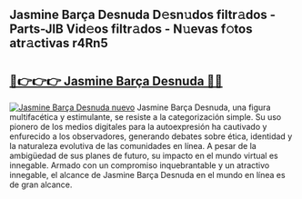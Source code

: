 ## Jasmine Barça Desnuda D𝚎sn𝚞dos filtr𝚊dos - Parts-JIB Vid𝚎os filtr𝚊dos - N𝚞evas f𝚘tos atr𝚊ctivas r4Rn5

# <h2><a href="http://mbb4do8.tromn.icu/?c=Jasmine+Bar%c3%a7a+Desnuda">🔗👉👉👉 Jasmine Barça Desnuda 🔗🔗</a></h2>

[![Jasmine Barça Desnuda nuevo](https://i.imgur.com/pEAQMta.gif)](http://mbb4do8.tromn.icu/?c=Jasmine+Bar%c3%a7a+Desnuda)
Jasmine Barça Desnuda, una figura multifacética y estimulante, se resiste a la categorización simple. Su uso pionero de los medios digitales para la autoexpresión ha cautivado y enfurecido a los observadores, generando debates sobre ética, identidad y la naturaleza evolutiva de las comunidades en línea. A pesar de la ambigüedad de sus planes de futuro, su impacto en el mundo virtual es innegable. Armado con un compromiso inquebrantable y un atractivo innegable, el alcance de Jasmine Barça Desnuda en el mundo en línea es de gran alcance.
